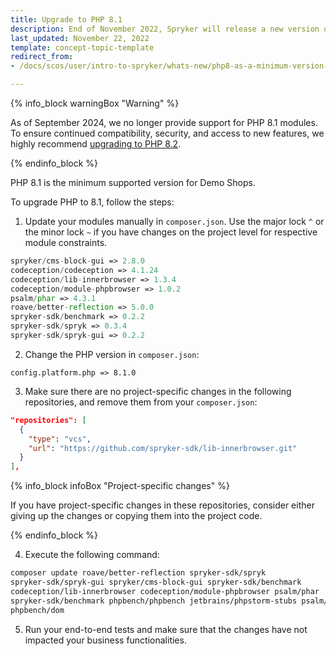 ```yaml
---
title: Upgrade to PHP 8.1
description: End of November 2022, Spryker will release a new version of its Demo Shops requiring PHP 8.1 as the minimum version.
last_updated: November 22, 2022
template: concept-topic-template
redirect_from:
- /docs/scos/user/intro-to-spryker/whats-new/php8-as-a-minimum-version-for-all-spryker-projects.html

---
```


{% info_block warningBox "Warning" %}

As of September 2024, we no longer provide support for PHP 8.1 modules. To ensure continued compatibility, security, and access to new features,
we highly recommend [upgrading to PHP 8.2](/docs/dg/dev/upgrade-and-migrate/upgrade-to-php-82.html). 

{% endinfo_block %}

PHP 8.1 is the minimum supported version for Demo Shops.

To upgrade PHP to 8.1, follow the steps:

1. Update your modules manually in `composer.json`.
Use the major lock `^` or the minor lock `~` if you have changes on the project level for respective module constraints.

```php
spryker/cms-block-gui => 2.8.0
codeception/codeception => 4.1.24
codeception/lib-innerbrowser => 1.3.4
codeception/module-phpbrowser => 1.0.2
psalm/phar => 4.3.1
roave/better-reflection => 5.0.0
spryker-sdk/benchmark => 0.2.2
spryker-sdk/spryk => 0.3.4
spryker-sdk/spryk-gui => 0.2.2
```

2. Change the PHP version in `composer.json`:

`config.platform.php => 8.1.0`

3. Make sure there are no project-specific changes in the following repositories, and remove them from your `composer.json`:

```json
"repositories": [
  {
    "type": "vcs",
    "url": "https://github.com/spryker-sdk/lib-innerbrowser.git"
  }
],
```

{% info_block infoBox "Project-specific changes" %}

If you have project-specific changes in these repositories, consider either giving up the changes or copying them into the project code.

{% endinfo_block %}

4. Execute the following command:

```bash
composer update roave/better-reflection spryker-sdk/spryk
spryker-sdk/spryk-gui spryker/cms-block-gui spryker-sdk/benchmark
codeception/lib-innerbrowser codeception/module-phpbrowser psalm/phar
spryker-sdk/benchmark phpbench/phpbench jetbrains/phpstorm-stubs psalm/phar
phpbench/dom
```

5. Run your end-to-end tests and make sure that the changes have not impacted your business functionalities.
